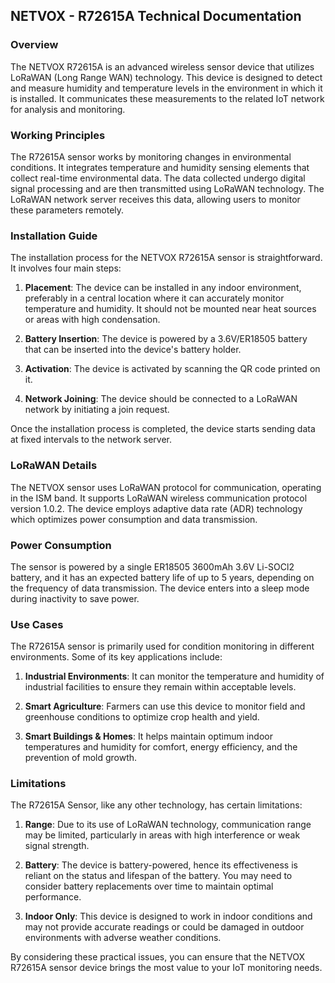 ## NETVOX - R72615A Technical Documentation 

### Overview

The NETVOX R72615A is an advanced wireless sensor device that utilizes LoRaWAN (Long Range WAN) technology. This device is designed to detect and measure humidity and temperature levels in the environment in which it is installed. It communicates these measurements to the related IoT network for analysis and monitoring. 

### Working Principles

The R72615A sensor works by monitoring changes in environmental conditions. It integrates temperature and humidity sensing elements that collect real-time environmental data. The data collected undergo digital signal processing and are then transmitted using LoRaWAN technology. The LoRaWAN network server receives this data, allowing users to monitor these parameters remotely.

### Installation Guide

The installation process for the NETVOX R72615A sensor is straightforward. It involves four main steps:

1. **Placement**: The device can be installed in any indoor environment, preferably in a central location where it can accurately monitor temperature and humidity. It should not be mounted near heat sources or areas with high condensation.

2. **Battery Insertion**: The device is powered by a 3.6V/ER18505 battery that can be inserted into the device's battery holder.

3. **Activation**: The device is activated by scanning the QR code printed on it.

4. **Network Joining**: The device should be connected to a LoRaWAN network by initiating a join request.

Once the installation process is completed, the device starts sending data at fixed intervals to the network server.

### LoRaWAN Details

The NETVOX sensor uses LoRaWAN protocol for communication, operating in the ISM band. It supports LoRaWAN wireless communication protocol version 1.0.2. The device employs adaptive data rate (ADR) technology which optimizes power consumption and data transmission.

### Power Consumption

The sensor is powered by a single ER18505 3600mAh 3.6V Li-SOCl2 battery, and it has an expected battery life of up to 5 years, depending on the frequency of data transmission. The device enters into a sleep mode during inactivity to save power.

### Use Cases

The R72615A sensor is primarily used for condition monitoring in different environments. Some of its key applications include:

1. **Industrial Environments**: It can monitor the temperature and humidity of industrial facilities to ensure they remain within acceptable levels.

2. **Smart Agriculture**: Farmers can use this device to monitor field and greenhouse conditions to optimize crop health and yield.

3. **Smart Buildings & Homes**: It helps maintain optimum indoor temperatures and humidity for comfort, energy efficiency, and the prevention of mold growth.

### Limitations

The R72615A Sensor, like any other technology, has certain limitations:

1. **Range**: Due to its use of LoRaWAN technology, communication range may be limited, particularly in areas with high interference or weak signal strength.

2. **Battery**: The device is battery-powered, hence its effectiveness is reliant on the status and lifespan of the battery. You may need to consider battery replacements over time to maintain optimal performance.

3. **Indoor Only**: This device is designed to work in indoor conditions and may not provide accurate readings or could be damaged in outdoor environments with adverse weather conditions. 

By considering these practical issues, you can ensure that the NETVOX R72615A sensor device brings the most value to your IoT monitoring needs.